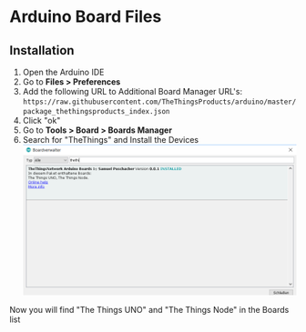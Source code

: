 # Arduino Board Files
## Installation
 
1. Open the Arduino IDE
2. Go to **Files > Preferences**
3. Add the following URL to Additional Board Manager URL's: `https://raw.githubusercontent.com/TheThingsProducts/arduino/master/package_thethingsproducts_index.json`
4. Click "ok"
5. Go to **Tools > Board > Boards Manager**
6. Search for "TheThings" and Install the Devices
![Board Manager](https://github.com/TheThingsProducts/arduino/raw/master/Images/board_manager.png "Device Library in the Board Manager")

Now you will find "The Things UNO" and "The Things Node" in the Boards list

